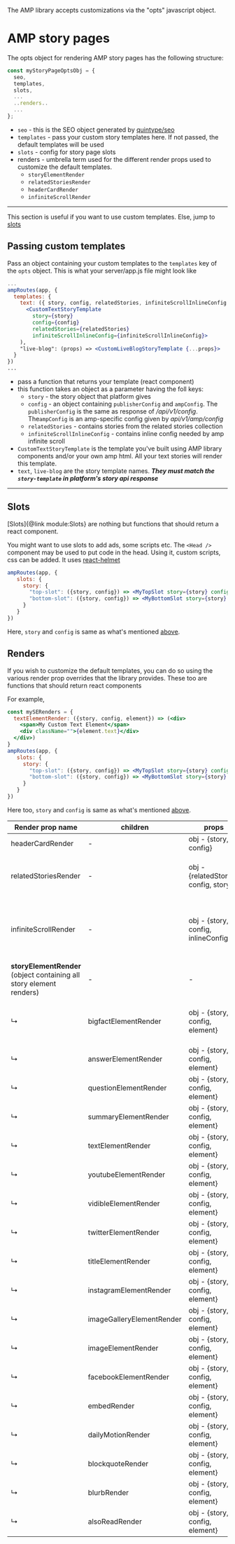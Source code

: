The AMP library accepts customizations via the "opts" javascript object.

# AMP story pages

The opts object for rendering AMP story pages has the following structure:

```jsx
const myStoryPageOptsObj = {
  seo,
  templates,
  slots,
  ...
  ..renders..
  ...
};
```

- `seo` - this is the SEO object generated by [quintype/seo](https://developers.quintype.com/quintype-node-seo/)
- `templates` - pass your custom story templates here. If not passed, the default templates will be used
- `slots` - config for story page slots
- renders - umbrella term used for the different render props used to customize the default templates.
  - `storyElementRender`
  - `relatedStoriesRender`
  - `headerCardRender`
  - `infiniteScrollRender`

<hr />
This section is useful if you want to use custom templates. Else, jump to <a href="#slots_link">slots</a>

## Passing custom templates

Pass an object containing your custom templates to the `templates` key of the `opts` object.
This is what your server/app.js file might look like

```jsx
...
ampRoutes(app, {
  templates: {
    text: ({ story, config, relatedStories, infiniteScrollInlineConfig }) => (
      <CustomTextStoryTemplate
        story={story}
        config={config}
        relatedStories={relatedStories}
        infiniteScrollInlineConfig={infiniteScrollInlineConfig}>
    ),
    "live-blog": (props) => <CustomLiveBlogStoryTemplate {...props}>
  }
})
...
```

- pass a function that returns your template (react component)
- this function takes an object as a parameter having the foll keys:
  - `story` - <span id="storyConfig_link">the story object that platform gives</span>
  - `config` - an object containing `publisherConfig` and `ampConfig`. The `publisherConfig` is the same as response of _/api/v1/config_. The`ampConfig` is an amp-specific config given by _api/v1/amp/config_
  - `relatedStories` - contains stories from the related stories collection
  - `infiniteScrollInlineConfig` - contains inline config needed by amp infinite scroll
- `CustomTextStoryTemplate` is the template you've built using AMP library components and/or your own amp html. All your text stories will render this template.
- `text`, `live-blog` are the story template names. <b><em>They must match the `story-template` in platform's story api response</em></b>

<hr/>

## Slots

[Slots]{@link module:Slots} are nothing but functions that should return a react component.

You might want to use slots to add ads, some scripts etc.
The `<Head />` component may be used to put code in the head. Using it, custom scripts, css can be added. It uses [react-helmet](https://www.npmjs.com/package/react-helmet)

```jsx
ampRoutes(app, {
   slots: {
     story: {
       "top-slot": ({story, config}) => <MyTopSlot story={story} config={config} />
       "bottom-slot": ({story, config}) => <MyBottomSlot story={story} config={config} />
     }
   }
})
```

Here, `story` and `config` is same as what's mentioned <a href="#storyConfig_link">above</a>.

## Renders

If you wish to customize the default templates, you can do so using the various render prop overrides that the library provides. These too are functions that should return react components

For example,

```jsx
const mySERenders = {
  textElementRender: ({story, config, element}) => (<div>
    <span>My Custom Text Element</span>
    <div className="">{element.text}</div>
  </div>)
}
ampRoutes(app, {
   slots: {
     story: {
       "top-slot": ({story, config}) => <MyTopSlot story={story} config={config} />
       "bottom-slot": ({story, config}) => <MyBottomSlot story={story} config={config} />
     }
   }
})
```

Here too, `story` and `config` is same as what's mentioned <a href="#storyConfig_link">above</a>.

| Render prop name                                                        | children                  | props                                 | details                                                                                  |
| ----------------------------------------------------------------------- | ------------------------- | ------------------------------------- | ---------------------------------------------------------------------------------------- |
| headerCardRender                                                        | -                         | obj - {story, config}                 |                                                                                          |
| relatedStoriesRender                                                    | -                         | obj - {relatedStories, config, story} | `relatedStories` gives stories in the related stories collection                         |
| infiniteScrollRender                                                    | -                         | obj - {story, config, inlineConfig}   | `inlineConfig` is one part of the JSON config given to to the infinite scroll component. |
| <b>storyElementRender</b> (object containing all story element renders) | -                         | -                                     | -                                                                                        |
| ↳                                                                       | bigfactElementRender      | obj - {story, config, element}        | `element` is the story element, same as what's found in the story API                    |
| ↳                                                                       | answerElementRender       | obj - {story, config, element}        | - _same_ -                                                                               |
| ↳                                                                       | questionElementRender     | obj - {story, config, element}        | - _same_ -                                                                               |
| ↳                                                                       | summaryElementRender      | obj - {story, config, element}        | - _same_ -                                                                               |
| ↳                                                                       | textElementRender         | obj - {story, config, element}        | - _same_ -                                                                               |
| ↳                                                                       | youtubeElementRender      | obj - {story, config, element}        | - _same_ -                                                                               |
| ↳                                                                       | vidibleElementRender      | obj - {story, config, element}        | - _same_ -                                                                               |
| ↳                                                                       | twitterElementRender      | obj - {story, config, element}        | - _same_ -                                                                               |
| ↳                                                                       | titleElementRender        | obj - {story, config, element}        | - _same_ -                                                                               |
| ↳                                                                       | instagramElementRender    | obj - {story, config, element}        | - _same_ -                                                                               |
| ↳                                                                       | imageGalleryElementRender | obj - {story, config, element}        | - _same_ -                                                                               |
| ↳                                                                       | imageElementRender        | obj - {story, config, element}        | - _same_ -                                                                               |
| ↳                                                                       | facebookElementRender     | obj - {story, config, element}        | - _same_ -                                                                               |
| ↳                                                                       | embedRender               | obj - {story, config, element}        | - _same_ -                                                                               |
| ↳                                                                       | dailyMotionRender         | obj - {story, config, element}        | - _same_ -                                                                               |
| ↳                                                                       | blockquoteRender          | obj - {story, config, element}        | - _same_ -                                                                               |
| ↳                                                                       | blurbRender               | obj - {story, config, element}        | - _same_ -                                                                               |
| ↳                                                                       | alsoReadRender            | obj - {story, config, element}        | - _same_ -                                                                               |
